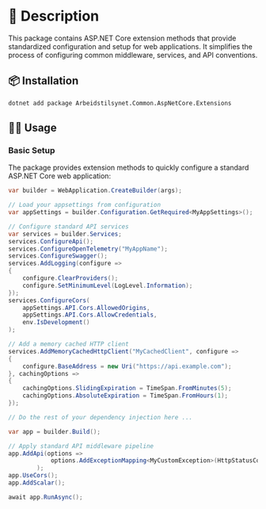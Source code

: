 # 📖 Description

This package contains ASP.NET Core extension methods that provide standardized configuration and setup for web applications. It simplifies the process of configuring common middleware, services, and API conventions.

## 📦 Installation

```bash
dotnet add package Arbeidstilsynet.Common.AspNetCore.Extensions
```

## 🧑‍💻 Usage

### Basic Setup

The package provides extension methods to quickly configure a standard ASP.NET Core web application:

```csharp
var builder = WebApplication.CreateBuilder(args);

// Load your appsettings from configuration
var appSettings = builder.Configuration.GetRequired<MyAppSettings>();

// Configure standard API services
var services = builder.Services;
services.ConfigureApi();
services.ConfigureOpenTelemetry("MyAppName");
services.ConfigureSwagger();
services.AddLogging(configure =>
{
    configure.ClearProviders();
    configure.SetMinimumLevel(LogLevel.Information);
});
services.ConfigureCors(
    appSettings.API.Cors.AllowedOrigins,
    appSettings.API.Cors.AllowCredentials,
    env.IsDevelopment()
);

// Add a memory cached HTTP client
services.AddMemoryCachedHttpClient("MyCachedClient", configure =>
{
    configure.BaseAddress = new Uri("https://api.example.com");
}, cachingOptions =>
{
    cachingOptions.SlidingExpiration = TimeSpan.FromMinutes(5);
    cachingOptions.AbsoluteExpiration = TimeSpan.FromHours(1);
});

// Do the rest of your dependency injection here ...

var app = builder.Build();

// Apply standard API middleware pipeline
app.AddApi(options =>
            options.AddExceptionMapping<MyCustomException>(HttpStatusCode.NotFound)
        );
app.UseCors();
app.AddScalar();

await app.RunAsync();
```
